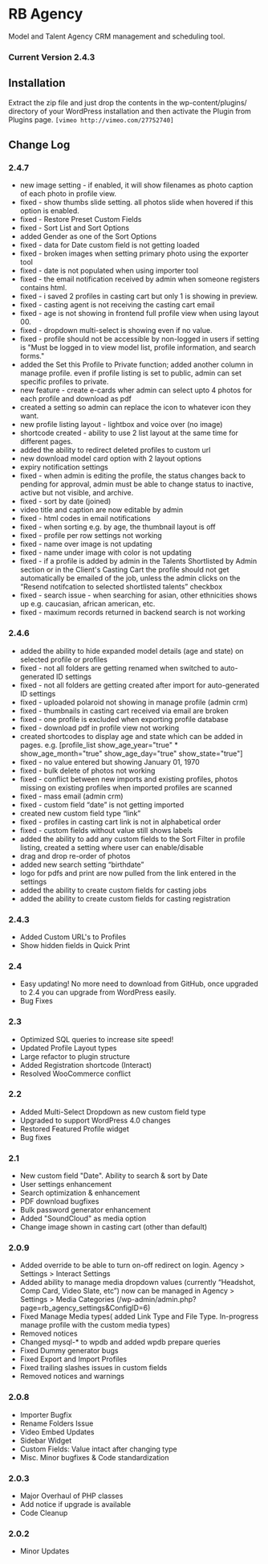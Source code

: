 # RB Agency
Model and Talent Agency CRM management and scheduling tool.

### Current Version 2.4.3

## Installation

Extract the zip file and just drop the contents in the wp-content/plugins/ directory of your WordPress installation and then activate the Plugin from Plugins page. `[vimeo http://vimeo.com/27752740]`


## Change Log

### 2.4.7
* new image setting - if enabled, it will show filenames as photo caption of each photo in profile view.
* fixed - show thumbs slide setting. all photos slide when hovered if this option is enabled.
* fixed - Restore Preset Custom Fields
* fixed - Sort List and Sort Options
* added Gender as one of the Sort Options
* fixed - data for Date custom field is not getting loaded
* fixed - broken images when setting primary photo using the exporter tool
* fixed - date is not populated when using importer tool
* fixed - the email notification received by admin when someone registers contains html.
* fixed - i saved 2 profiles in casting  cart but only 1 is showing in preview.
* fixed - casting agent is not receiving the casting cart email
* fixed - age is not showing in frontend full profile view when using layout 00.
* fixed - dropdown multi-select is showing even if no value.
* fixed - profile should not be accessible by non-logged in users if setting is "Must be logged in to view model list, profile information, and search forms."
* added the Set this Profile to Private function; added another column in manage profile. even if profile listing is set to public, admin can set specific profiles to private.
* new feature - create e-cards wher admin can select upto 4 photos for each profile  and download as pdf
* created a setting so admin can replace the icon to whatever icon they want.
* new profile listing layout - lightbox and voice over (no image)
* shortcode created - ability to use 2 list layout at the same time for different pages.
* added the ability to redirect deleted profiles to custom url
* new download model card option with 2 layout options
* expiry notification settings
* fixed - when admin is editing the profile, the status changes back to pending for approval, admin must be able to change status to inactive, active but not visible, and archive.
* fixed - sort by date (joined)
* video title and caption are now editable by admin
* fixed - html codes in email notifications
* fixed - when sorting e.g. by age, the thumbnail layout is off
* fixed - profile per row settings not working
* fixed - name over image is not updating
* fixed - name under image with color is not updating
* fixed - if a profile is added by admin in the Talents Shortlisted by Admin section or in the Client's Casting Cart the profile should not get automatically be emailed of the job, unless the admin clicks on the “Resend notifcation to selected shortlisted talents” checkbox
* fixed - search issue - when searching for asian, other ethnicities shows up e.g. caucasian, african american, etc.
* fixed - maximum records returned in backend search is not working

### 2.4.6
* added the ability to hide expanded model details (age and state) on selected profile or profiles
* fixed - not all folders are getting renamed when switched to auto-generated ID settings
* fixed - not all folders are getting created after import for auto-generated ID settings
* fixed - uploaded polaroid not showing in manage profile (admin crm)
* fixed - thumbnails in casting cart received via email are broken
* fixed - one profile is excluded when exporting profile database
* fixed - download pdf in profile view not working
* created shortcodes to display age and state which can be added in pages. e.g. [profile_list show_age_year="true" * show_age_month="true" show_age_day="true" show_state="true"]
* fixed - no value entered but showing January 01, 1970
* fixed - bulk delete of photos not working
* fixed - conflict between new imports and existing profiles, photos missing on existing profiles when imported profiles are scanned
* fixed - mass email (admin crm)
* fixed - custom field “date” is not getting imported
* created new custom field type “link”
* fixed - profiles in casting cart link is not in alphabetical order
* fixed - custom fields without value still shows labels
* added the ability to add any custom fields to the Sort Filter in profile listing, created a setting where user can enable/disable
* drag and drop re-order of photos
* added new search setting “birthdate”
* logo for pdfs and print are now pulled from the link entered in the settings
* added the ability to create custom fields for casting jobs
* added the ability to create custom fields for casting registration

### 2.4.3
* Added Custom URL's to Profiles
* Show hidden fields in Quick Print

### 2.4
* Easy updating!  No more need to download from GitHub, once upgraded to 2.4 you can upgrade from WordPress easily.
* Bug Fixes

### 2.3
* Optimized SQL queries to increase site speed!
* Updated Profile Layout types
* Large refactor to plugin structure
* Added Registration shortcode (Interact)
* Resolved WooCommerce conflict

### 2.2
* Added Multi-Select Dropdown as new custom field type
* Upgraded to support WordPress 4.0 changes
* Restored Featured Profile widget
* Bug fixes


### 2.1
* New custom field "Date".  Ability to search & sort by Date
* User settings enhancement
* Search optimization & enhancement
* PDF download bugfixes
* Bulk password generator enhancement
* Added "SoundCloud" as media option
* Change image shown in casting cart (other than default)


### 2.0.9
* Added override to be able to turn on-off redirect on login.  Agency > Settings > Interact Settings
* Added ability to manage media dropdown values (currently “Headshot, Comp Card, Video Slate, etc”) now can be managed in Agency > Settings > Media Categories (/wp-admin/admin.php?page=rb_agency_settings&ConfigID=6)
* Fixed Manage Media types( added Link Type and File Type. In-progress manage profile with the custom media types)
* Removed notices
* Changed mysql-* to wpdb and added wpdb prepare queries
* Fixed Dummy generator bugs
* Fixed Export and Import Profiles
* Fixed trailing slashes issues in custom fields
* Removed notices and warnings

### 2.0.8
* Importer Bugfix
* Rename Folders Issue
* Video Embed Updates
* Sidebar Widget
* Custom Fields: Value intact after changing type
* Misc. Minor bugfixes & Code standardization

### 2.0.3
* Major Overhaul of PHP classes
* Add notice if upgrade is available
* Code Cleanup

### 2.0.2
* Minor Updates
